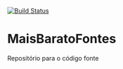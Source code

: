 [![Build Status](https://travis-ci.org/IFBAEunapolisMaisBarato/MaisBaratoFontes.svg?branch=master)](https://travis-ci.org/IFBAEunapolisMaisBarato/MaisBaratoFontes)
# MaisBaratoFontes
Repositório para o código fonte
